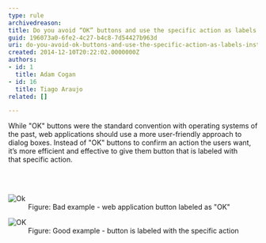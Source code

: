 ```yaml
---
type: rule
archivedreason: 
title: Do you avoid “OK” buttons and use the specific action as labels instead?
guid: 196073a0-6fe2-4c27-b4c8-7d54427b963d
uri: do-you-avoid-ok-buttons-and-use-the-specific-action-as-labels-instead
created: 2014-12-10T20:22:02.0000000Z
authors:
- id: 1
  title: Adam Cogan
- id: 16
  title: Tiago Araujo
related: []

---
```



While &quot;OK&quot; buttons were the standard convention with operating systems of the past, web applications should&#160;use a more user-friendly approach to dialog boxes.
Instead of &quot;OK&quot; buttons to confirm an action the users want, it’s more efficient and effective to give them button that is labeled with that&#160;specific action.

<br><excerpt class='endintro'></excerpt><br>
<dl class="badImage"><dt>​<img src="/PublishingImages/OKBadExample.png" alt="Ok" /></dt><dd>Figure&#58; Bad example - web application&#160;button labeled as&#160;&quot;OK&quot;</dd></dl><dl class="goodImage"><dt>​<img src="/PublishingImages/OKGoodExample.png" alt="OK" /></dt><dd>Figure&#58; Good example -&#160;button is labeled with the specific action​</dd></dl>​​​​​


